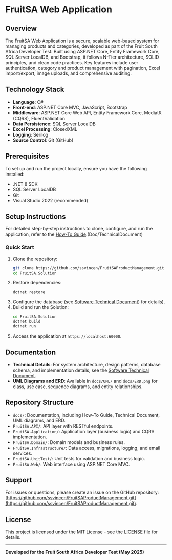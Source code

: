 # FruitSA Web Application

## Overview

The FruitSA Web Application is a secure, scalable web-based system for managing products and categories, developed as part of the Fruit South Africa Developer Test. Built using ASP.NET Core, Entity Framework Core, SQL Server LocalDB, and Bootstrap, it follows N-Tier architecture, SOLID principles, and clean code practices. Key features include user authentication, category and product management with pagination, Excel import/export, image uploads, and comprehensive auditing.

## Technology Stack

- **Language**: C#
- **Front-end**: ASP.NET Core MVC, JavaScript, Bootstrap
- **Middleware**: ASP.NET Core Web API, Entity Framework Core, MediatR (CQRS), FluentValidation
- **Data Persistence**: SQL Server LocalDB
- **Excel Processing**: ClosedXML
- **Logging**: Serilog
- **Source Control**: Git (GitHub)

## Prerequisites

To set up and run the project locally, ensure you have the following installed:
- .NET 8 SDK
- SQL Server LocalDB
- Git
- Visual Studio 2022 (recommended)

## Setup Instructions

For detailed step-by-step instructions to clone, configure, and run the application, refer to the [How-To Guide](docs/HowToGuide.md).(Doc/TechnicalDocument)

### Quick Start
1. Clone the repository:
   ```bash
   git clone https://github.com/ssvincen/FruitSAProductManagement.git
   cd FruitSA.Solution
   ```
2. Restore dependencies:
   ```bash
   dotnet restore
   ```
3. Configure the database (see [Software Technical Document](docs/TechnicalDocument.md)) for details).
4. Build and run the Solution:
   ```bash
   cd FruitSA.Solution
   dotnet build
   dotnet run
   ```
5. Access the application at `https://localhost:60000`.

## Documentation

- **Technical Details**: For system architecture, design patterns, database schema, and implementation details, see the [Software Technical Document](docs/TechnicalDocument.md).
- **UML Diagrams and ERD**: Available in `docs/UML/` and `docs/ERD.png` for class, use case, sequence diagrams, and entity relationships.
  
## Repository Structure

- `docs/`: Documentation, including How-To Guide, Technical Document, UML diagrams, and ERD.
- `FruitSA.API/`: API layer with RESTful endpoints.
- `FruitSA.Application/`: Application layer (business logic)  and CQRS implementation.
- `FruitSA.Domain/`: Domain models and business rules.
- `FruitSA.Infrastructure/`: Data access, migrations, logging, and email services.
- `FruitSA.UnitTest/`: Unit tests for validation and business logic.
- `FruitSA.Web/`: Web interface using ASP.NET Core MVC.

## Support

For issues or questions, please create an issue on the GitHub repository: [https://github.com/ssvincen/FruitSAProductManagement.git](https://github.com/ssvincen/FruitSAProductManagement.git).

## License

This project is licensed under the MIT License - see the [LICENSE](LICENSE) file for details.

---

**Developed for the Fruit South Africa Developer Test (May 2025)**
